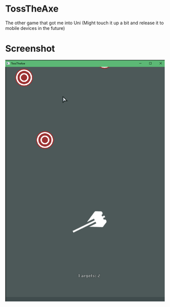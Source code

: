 # TossTheAxe
The other game that got me into Uni (Might touch it up a bit and release it to mobile devices in the future)

# Screenshot
![InGameScreenShot](https://raw.githubusercontent.com/GianPDev/TossTheAxe/master/Screenshot_55.png)

